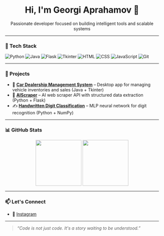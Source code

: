 <h1 align="center">Hi, I'm Georgi Aprahamov 👋</h1>
<p align="center">Passionate developer focused on building intelligent tools and scalable systems</p>

---

### 🔧 Tech Stack

![Python](https://img.shields.io/badge/-Python-3776AB?style=for-the-badge&logo=python&logoColor=white)
![Java](https://img.shields.io/badge/-Java-007396?style=for-the-badge&logo=java&logoColor=white)
![Flask](https://img.shields.io/badge/-Flask-000000?style=for-the-badge&logo=flask)
![Tkinter](https://img.shields.io/badge/-Tkinter-ffb400?style=for-the-badge&logo=python)
![HTML](https://img.shields.io/badge/-HTML5-E34F26?style=for-the-badge&logo=html5&logoColor=white)
![CSS](https://img.shields.io/badge/-CSS3-1572B6?style=for-the-badge&logo=css3)
![JavaScript](https://img.shields.io/badge/-JavaScript-F7DF1E?style=for-the-badge&logo=javascript&logoColor=black)
![Git](https://img.shields.io/badge/-Git-F05032?style=for-the-badge&logo=git&logoColor=white)

---

### 🚀 Projects

- 🔧 [**Car Dealership Management System**](https://github.com/georgiaprahamov/Car_Dealership) – Desktop app for managing vehicle inventories and sales (Java + Tkinter)
- 🤖 [**AIScraper**](https://github.com/georgiaprahamov/AIScraper) – AI web scraper API with structured data extraction (Python + Flask)
- ✍️ [**Handwritten Digit Classification**](https://github.com/georgiaprahamov/Handwritten-Digit-Classification) – MLP neural network for digit recognition (Python + NumPy)

---

### 📊 GitHub Stats

<p align="center">
  <img src="https://github-readme-stats.vercel.app/api?username=georgiaprahamov&show_icons=true&theme=radical" height="150"/>
  <img src="https://github-readme-stats.vercel.app/api/top-langs/?username=georgiaprahamov&layout=compact&theme=radical" height="150"/>
</p>

---

### 📫 Let's Connect

- 📸 [Instagram](https://www.instagram.com/g.aprahamov/)

---

> *“Code is not just code. It's a story waiting to be understood.”*
